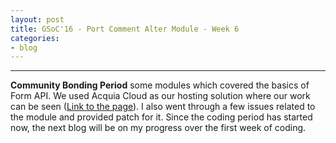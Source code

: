```yaml
---
layout: post
title: GSoC'16 - Port Comment Alter Module - Week 6
categories:
- blog
---
```


---

**Community Bonding Period**
some modules which covered the basics of Form API. We used Acquia Cloud as our hosting solution where our work can be seen ([Link to the page](http://anchal298pygasvddu.devcloud.acquia-sites.com/)). I also went through a few issues related to the module and provided patch for it.
Since the coding period has started now, the next blog will be on my progress over the first week of coding.
